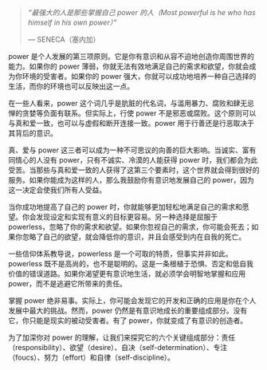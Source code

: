 > *“最强大的人是那些掌握自己 power 的人（Most powerful is he who has himself in his own power）”*
>
> — SENECA（塞内加）

power 是个人发展的第三项原则。它是你有意识和从容不迫地创造你周围世界的能力。如果你的 power 薄弱，你就无法有效地满足自己的需求和欲望，你就会成为你环境的受害者。如果你的 power 强大，你就可以成功地培养一种自己选择的生活，而你的环境也可以反映出这一点。

在一些人看来，power 这个词几乎是肮脏的代名词，与滥用暴力、腐败和肆无忌惮的贪婪等负面有联系。但实际上，行使 power 不是邪恶或腐败。这个原则可以与真和爱一致，也可以与虚假和断开连接一致。power 用于行善还是行恶取决于其背后的意识。

真、爱与 power 这三者可以成为一种不可思议的向善的巨大影响。当诚实、富有同情心的人没有 power，只有不诚实、冷漠的人能获得 power 时，我们都会为此受苦。当那些与真和爱一致的人获得了这第三个要素时，这个世界就会得到很好的服务。如果你能成为这样的人，那么我鼓励你有意识地发展自己的 power，因为这一决定会使我们所有人受益。

当你成功地提高了自己的 power 时，你就能够更加轻松地满足自己的需求和愿望。你会发现设定和实现有意义的目标更容易。另一种选择是屈服于 powerless，忽略了你的需求和欲望。如果你忽视自己的需求，你可能会死去；如果你忽略了自己的欲望，就会降低你的意识，并且会感受到内在自我的死亡。

一些信仰体系教导说，powerless 是一个可取的特质，但事实并非如此。powerless 既不是高尚的，也不是聪明的。这是一条根植于恐惧、否定和低自我价值的错误道路。如果你渴望更有意识地生活，就必须学会明智地掌握和应用 power，而不是逃避它所带来的责任。

掌握 power 绝非易事。实际上，你可能会发现它的开发和正确的应用是你在个人发展中最大的挑战。然而，power 仍然是有意识地成长的重要组成部分。没有它，你只能是现实的被动受害者。有了 power，你就变成了有意识的创造者。

为了加深你对 power 的理解，让我们来探究它的六个关键组成部分：责任（responsibility）、欲望（desire）、自决（self-determination）、专注（foucs）、努力（effort）和自律（self-discipline）。
